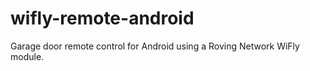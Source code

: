 wifly-remote-android
====================

Garage door remote control for Android using a Roving Network WiFly module.
